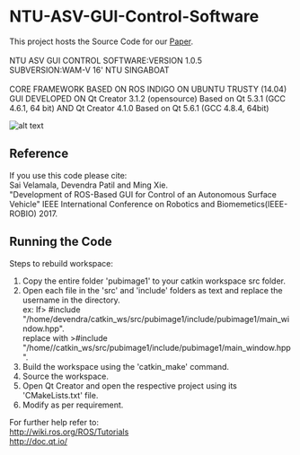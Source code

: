 # NTU-ASV-GUI-Control-Software
This project hosts the Source Code for our [Paper](http://www.robotics.sg/xieming/robio17-103.pdf).<br />
<br />
NTU ASV GUI CONTROL SOFTWARE:VERSION 1.0.5<br />
SUBVERSION:WAM-V 16' NTU SINGABOAT<br />
<br />
CORE FRAMEWORK BASED ON ROS INDIGO ON UBUNTU TRUSTY (14.04)<br />
GUI DEVELOPED ON Qt Creator 3.1.2 (opensource) Based on Qt 5.3.1 (GCC 4.6.1, 64 bit) AND Qt Creator 4.1.0 Based on Qt 5.6.1 (GCC 4.8.4, 64bit)<br />

![alt text](https://github.com/DevendraPatil/NTU-ASV-GUI-Control-Software/blob/master/Screen%20shots%20of%20UI/home.png)<br />


## Reference
If you use this code please cite:<br />
Sai Velamala, Devendra Patil and Ming Xie.<br />
"Development of ROS-Based GUI for Control of an Autonomous Surface Vehicle" IEEE International Conference on Robotics and Biomemetics(IEEE-ROBIO) 2017.

## Running the Code

Steps to rebuild workspace:
1. Copy the entire folder 'pubimage1' to your catkin workspace src folder.<br />
2. Open each file in the 'src' and 'include' folders as text and replace the username in the directory.<br /> 
   ex: If> #include "/home/devendra/catkin_ws/src/pubimage1/include/pubimage1/main_window.hpp".<br />
   replace with >#include "/home/<your user>/catkin_ws/src/pubimage1/include/pubimage1/main_window.hpp".<br />
3. Build the workspace using the 'catkin_make' command.<br />
4. Source the workspace.<br />
5. Open Qt Creator and open the respective project using its 'CMakeLists.txt' file.<br />
6. Modify as per requirement.<br />

For further help refer to:<br />
http://wiki.ros.org/ROS/Tutorials<br />
http://doc.qt.io/<br />


